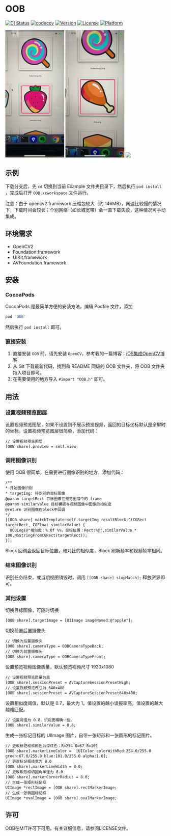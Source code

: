 # OOB

[![CI Status](https://img.shields.io/travis/muzipiao/OOB.svg?style=flat)](https://travis-ci.org/muzipiao/OOB)
[![codecov](https://codecov.io/gh/muzipiao/OOB/branch/master/graph/badge.svg)](https://codecov.io/gh/muzipiao/OOB)
[![Version](https://img.shields.io/cocoapods/v/OOB.svg?style=flat)](https://cocoapods.org/pods/OOB)
[![License](https://img.shields.io/cocoapods/l/OOB.svg?style=flat)](https://cocoapods.org/pods/OOB)
[![Platform](https://img.shields.io/cocoapods/p/OOB.svg?style=flat)](https://cocoapods.org/pods/OOB)

![](https://raw.githubusercontent.com/muzipiao/GitHubImages/master/OpenCVImg/OOB/caomei.PNG)
![](https://raw.githubusercontent.com/muzipiao/GitHubImages/master/OpenCVImg/OOB/jitui.PNG)
![](https://raw.githubusercontent.com/muzipiao/GitHubImages/master/OpenCVImg/OOB/apple_video.gif)

## 示例

下载分支后，先 `cd` 切换到当前 Example 文件夹目录下，然后执行 `pod install` ，完成后打开 `OOB.xcworkspace` 文件运行。

注意：由于 opencv2.framework 压缩包较大（约 146MB），网速比较慢的情况下，下载时间会较长；个别网络（如长城宽带）会一直下载失败，这种情况可手动集成。

## 环境需求

* OpenCV2
* Foundation.framework
* UIKit.framework
* AVFoundation.framework

## 安装

### CocoaPods

CocoaPods 是最简单方便的安装方法，编辑 Podfile 文件，添加

```ruby
pod 'OOB'
```
然后执行 `pod install` 即可。

### 直接安装

1. 直接安装 `OOB` 前，请先安装 `OpenCV`，参考我的一篇博客：[iOS集成OpenCV博客](http://cocoafei.top/2017/07/iOS%E9%9B%86%E6%88%90OpenCV/)
2. 从 Git 下载最新代码，找到和 README 同级的 OOB 文件夹，将 OOB 文件夹拖入项目即可。
3. 在需要使用的地方导入 `#import "OOB.h"` 即可。

## 用法

### 设置视频预览图层

设置视频预览图层，如果不设置则不展示预览视频，返回的目标坐标默认是全屏时的坐标。设置视频预览图层很简单，添加代码：

```objc
// 设置视频预览图层
[OOB share].preview = self.view;
```
### 调用图像识别

使用 OOB 很简单，在需要进行图像识别的地方，添加代码：

```objc
/**
* 开始图像识别
* targetImg: 待识别的目标图像
@param targetRect 目标图像在预览图层中的 frame
@param similarValue 目标模板与视频图像中图像的相似度
@return 识别图像在block中回调
*/
[[OOB share] matchTemplate:self.targetImg resultBlock:^(CGRect targetRect, CGFloat similarValue) {
  OOBLog(@"相似度：%.0f %%，目标位置：Rect:%@",similarValue * 100,NSStringFromCGRect(targetRect));
}];
```
Block 回调会返回目标位置，和对比的相似度，Block 刷新频率和视频帧率相同。

### 结束图像识别

识别任务结束，或当期视图销毁时，调用 `[[OOB share] stopMatch];` 释放资源即可。

### 其他设置

切换目标图像，可随时切换

```objc
[OOB share].targetImage = [UIImage imageNamed:@"apple"];
```

切换前置后置摄像头

```objc
// 切换为后置摄像头
[OOB share].cameraType = OOBCameraTypeBack;
// 切换为前置摄像头
[OOB share].cameraType = OOBCameraTypeFront;
```

设置预览视频图像质量，默认预览视频尺寸 1920x1080

```objc
// 设置视频预览质量为高
[OOB share].sessionPreset = AVCaptureSessionPresetHigh;
// 设置视频预览尺寸为 640x480
[OOB share].sessionPreset = AVCaptureSessionPreset640x480;
```
设置相似度阈值，默认是 0.7，最大为 1。值设置的越小误报率高，值设置的越大越难匹配。

```objc
// 设置阈值为 0.8，识别更精确一些。
[OOB share].similarValue = 0.8;
```

生成一张标记目标的 UIImage 图片，自带一张矩形和一张圆形的标记图片。

```objc
// 更改标记框框颜色为深红色：R=254 G=67 B=101
[OOB share].markerLineColor =  [UIColor colorWithRed:254.0/255.0 green:67.0/255.0 blue:101.0/255.0 alpha:1.0];
// 更改标记框线宽为 8.0
[OOB share].markerLineWidth = 8.0;
// 更改矩形框切圆角半径为 8.0
[OOB share].markerCornerRadius = 8.0;
// 生成一张矩形标记框
UIImage *rectImage = [OOB share].rectMarkerImage;
// 生成一张椭圆标记框
UIImage *ovalImage = [OOB share].ovalMarkerImage;
```


## 许可

OOB在MIT许可下可用。有关详细信息，请参阅LICENSE文件。
